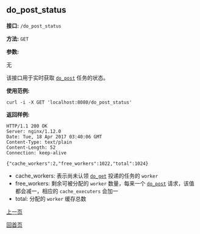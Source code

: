 ## do_post_status ##

**接口:** `/do_post_status`

**方法:** `GET`

**参数:** 

无
  
该接口用于实时获取 [`do_post`](do_post.md) 任务的状态。

**使用范例:**

    curl -i -X GET 'localhost:8080/do_post_status'

**返回样例:**

    HTTP/1.1 200 OK
    Server: nginx/1.12.0
    Date: Tue, 18 Apr 2017 03:40:06 GMT
    Content-Type: text/plain
    Content-Length: 52
    Connection: keep-alive
    
    {"cache_workers":2,"free_workers":1022,"total":1024}

* cache_workers: 表示尚未认领 [`do_get`](do_get.md) 投递的任务的 `worker`
* free_workers: 剩余可被分配的 `worker` 数量，每来一个 [`do_post`](do_post.md) 请求，该值都会减一，相应的 `cache_executers` 会加一
* total: 分配的 `worker` 缓存总数

[上一页](../ha.md)

[回首页](../../index.md)